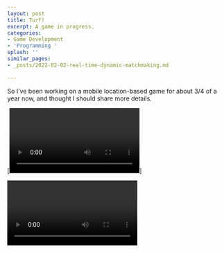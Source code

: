 ```yaml
---
layout: post
title: Turf!
excerpt: A game in progress.
categories:
- Game Development
- 'Programming '
splash: ''
similar_pages:
- _posts/2022-02-02-real-time-dynamic-matchmaking.md

---
```

So I’ve been working on a mobile location-based game for about 3/4 of a year now, and thought I should share more details.

[![turf](/uploads/turf.mp4)]

<video>
  <source src="/uploads/turf.mp4">
 </video>
